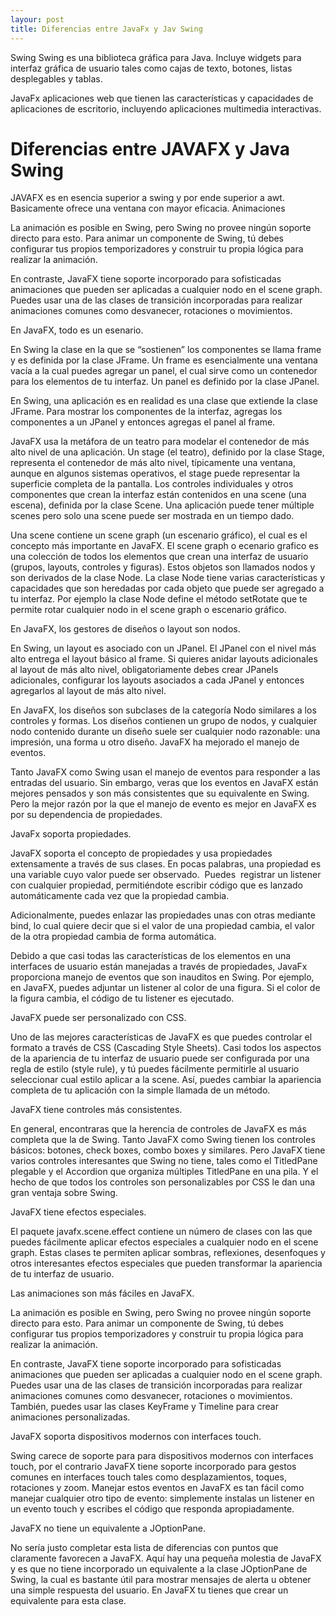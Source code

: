 ```yaml
---
layour: post
title: Diferencias entre JavaFx y Jav Swing
---
```


Swing
Swing es una biblioteca gráfica para Java. Incluye widgets para interfaz gráfica de usuario tales como cajas de texto, botones, listas desplegables y tablas.

JavaFx
aplicaciones web que tienen las características y capacidades de aplicaciones de escritorio, incluyendo aplicaciones multimedia interactivas.

Diferencias entre JAVAFX y Java Swing
==============================
JAVAFX es en esencia superior a swing y por ende superior a awt.
Basicamente ofrece una ventana con mayor eficacia.
Animaciones

La animación es posible en Swing, pero Swing no provee ningún soporte directo para esto. Para animar un componente de Swing, tú debes configurar tus propios temporizadores y construir tu propia lógica para realizar la animación.

En contraste, JavaFX tiene soporte incorporado para sofisticadas animaciones que pueden ser aplicadas a cualquier nodo en el scene graph. Puedes usar una de las clases de transición incorporadas para realizar animaciones comunes como desvanecer, rotaciones o movimientos. 


En JavaFX, todo es un esenario.

En Swing la clase en la que se “sostienen” los componentes se llama frame y es definida por la clase JFrame. Un frame es esencialmente una ventana vacía a la cual puedes agregar un panel, el cual sirve como un contenedor para los elementos de tu interfaz. Un panel es definido por la clase JPanel.

En Swing, una aplicación es en realidad es una clase que extiende la clase JFrame. Para mostrar los componentes de la interfaz, agregas los componentes a un JPanel y entonces agregas el panel al frame.

JavaFX usa la metáfora de un teatro para modelar el contenedor de más alto nivel de una aplicación. Un stage (el teatro), definido por la clase Stage, representa el contenedor de más alto nivel, típicamente una ventana, aunque en algunos sistemas operativos, el stage puede representar la superficie completa de la pantalla. Los controles individuales y otros componentes que crean la interfaz están contenidos en una scene (una escena), definida por la clase Scene. Una aplicación puede tener múltiple scenes pero solo una scene puede ser mostrada en un tiempo dado.

Una scene contiene un scene graph (un escenario gráfico), el cual es el concepto más importante en JavaFX. El scene graph o ecenario grafico es una colección de todos los elementos que crean una interfaz de usuario (grupos, layouts, controles y figuras). Estos objetos son llamados nodos y son derivados de la clase Node. La clase Node tiene varias características y capacidades que son heredadas por cada objeto que puede ser agregado a tu interfaz. Por ejemplo la clase Node define el método setRotate que te permite rotar cualquier nodo in el scene graph o escenario gráfico.

En JavaFX, los gestores de diseños o layout son nodos.

En Swing, un layout es asociado con un JPanel. El JPanel con el nivel más alto entrega el layout básico al frame. Si quieres anidar layouts adicionales al layout de más alto nivel, obligatoriamente debes crear JPanels adicionales, configurar los layouts asociados a cada JPanel y entonces agregarlos al layout de más alto nivel.

En JavaFX, los diseños son subclases de la categoría Nodo similares a los controles y formas. Los diseños contienen un grupo de nodos, y cualquier nodo contenido durante un diseño suele ser cualquier nodo razonable: una impresión, una forma u otro diseño.
JavaFX ha mejorado el manejo de eventos.


Tanto JavaFX como Swing usan el manejo de eventos para responder a las entradas del usuario. Sin embargo, veras que los eventos en JavaFX están mejores pensados y son más consistentes que su equivalente en Swing. Pero la mejor razón por la que el manejo de evento es mejor en JavaFX es por su dependencia de propiedades.

JavaFx soporta propiedades.

JavaFX soporta el concepto de propiedades y usa propiedades extensamente a través de sus clases. En pocas palabras, una propiedad es una variable cuyo valor puede ser observado.  Puedes  registrar un listener con cualquier propiedad, permitiéndote escribir código que es lanzado automáticamente cada vez que la propiedad cambia. 

Adicionalmente, puedes enlazar las propiedades unas con otras mediante bind, lo cual quiere decir que si el valor de una propiedad cambia, el valor de la otra propiedad cambia de forma automática.

Debido a que casi todas las características de los elementos en una interfaces de usuario están manejadas a través de propiedades, JavaFx proporciona manejo de eventos que son inauditos en Swing. Por ejemplo, en JavaFX, puedes adjuntar un listener al color de una figura. Si el color de la figura cambia, el código de tu listener es ejecutado. 

JavaFX puede ser personalizado con CSS.

Uno de las mejores características de JavaFX es que puedes controlar el formato a través de CSS (Cascading Style Sheets). Casi todos los aspectos de la apariencia de tu interfaz de usuario puede ser configurada por una regla de estilo (style rule), y tú puedes fácilmente permitirle al usuario seleccionar cual estilo aplicar a la scene. Así, puedes cambiar la apariencia completa de tu aplicación con la simple llamada de un método.

JavaFX tiene controles más consistentes.

En general, encontraras que la herencia de controles de JavaFX es más completa que la de Swing. Tanto JavaFX como Swing tienen los controles básicos: botones, check boxes, combo boxes y similares. Pero JavaFX tiene varios controles interesantes que Swing no tiene, tales como el TitledPane plegable y el Accordion que organiza múltiples TitledPane en una pila. Y el hecho de que todos los controles son personalizables por CSS le dan una gran ventaja sobre Swing.

JavaFX tiene efectos especiales.

El paquete javafx.scene.effect contiene un número de clases con las que puedes fácilmente aplicar efectos especiales a cualquier nodo en el scene graph. Estas clases te permiten aplicar sombras, reflexiones, desenfoques y otros interesantes efectos especiales que pueden transformar la apariencia de tu interfaz de usuario.

Las animaciones son más fáciles en JavaFX.

La animación es posible en Swing, pero Swing no provee ningún soporte directo para esto. Para animar un componente de Swing, tú debes configurar tus propios temporizadores y construir tu propia lógica para realizar la animación.

En contraste, JavaFX tiene soporte incorporado para sofisticadas animaciones que pueden ser aplicadas a cualquier nodo en el scene graph. Puedes usar una de las clases de transición incorporadas para realizar animaciones comunes como desvanecer, rotaciones o movimientos. También, puedes usar las clases KeyFrame y Timeline para crear animaciones personalizadas.

JavaFX soporta dispositivos modernos con interfaces touch.

Swing carece de soporte para para dispositivos modernos con interfaces touch, por el contrario JavaFX tiene soporte incorporado para gestos comunes en interfaces touch tales como desplazamientos, toques, rotaciones y zoom. Manejar estos eventos en JavaFX es tan fácil como manejar cualquier otro tipo de evento: simplemente instalas un listener en un evento touch y escribes el código que responda apropiadamente.

JavaFX no tiene un equivalente a JOptionPane.

No sería justo completar esta lista de diferencias con puntos que claramente favorecen a JavaFX. Aquí hay una pequeña molestia de JavaFX y es que no tiene incorporado un equivalente a la clase JOptionPane de Swing, la cual es bastante útil para mostrar mensajes de alerta u obtener una simple respuesta del usuario. En JavaFX tu tienes que crear un equivalente para esta clase.

